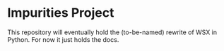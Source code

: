 # Impurities Project

This repository will eventually hold the (to-be-named) rewrite of WSX
in Python. For now it just holds the docs.
